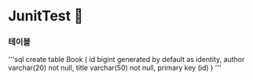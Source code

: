# JunitTest 🔨

### 테이블
'''sql
create table Book (
    id bigint generated by default as identity,
        author varchar(20) not null,
        title varchar(50) not null,
        primary key (id)
)
'''